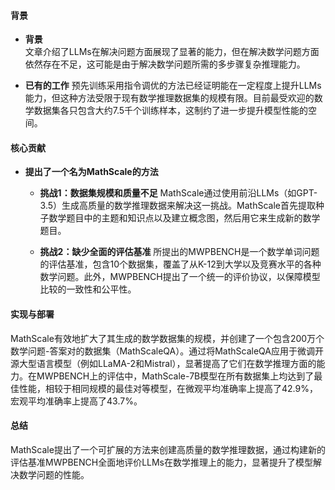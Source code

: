 #### 背景
- **背景**       
    文章介绍了LLMs在解决问题方面展现了显著的能力，但在解决数学问题方面依然存在不足，这可能是由于解决数学问题所需的多步骤复杂推理能力。

- **已有的工作**
    预先训练采用指令调优的方法已经证明能在一定程度上提升LLMs能力，但这种方法受限于现有数学推理数据集的规模有限。目前最受欢迎的数学数据集各只包含大约7.5千个训练样本，这制约了进一步提升模型性能的空间。

#### 核心贡献
- **提出了一个名为MathScale的方法**
    - **挑战1：数据集规模和质量不足**
        MathScale通过使用前沿LLMs（如GPT-3.5）生成高质量的数学推理数据来解决这一挑战。MathScale首先提取种子数学题目中的主题和知识点以及建立概念图，然后用它来生成新的数学题目。

    - **挑战2：缺少全面的评估基准**
        所提出的MWPBENCH是一个数学单词问题的评估基准，包含10个数据集，覆盖了从K-12到大学以及竞赛水平的各种数学问题。此外，MWPBENCH提出了一个统一的评价协议，以保障模型比较的一致性和公平性。

#### 实现与部署
MathScale有效地扩大了其生成的数学数据集的规模，并创建了一个包含200万个数学问题-答案对的数据集（MathScaleQA）。通过将MathScaleQA应用于微调开源大型语言模型（例如LLaMA-2和Mistral），显著提高了它们在数学推理方面的能力。在MWPBENCH上的评估中，MathScale-7B模型在所有数据集上均达到了最佳性能，相较于相同规模的最佳对等模型，在微观平均准确率上提高了42.9%，宏观平均准确率上提高了43.7%。

#### 总结
MathScale提出了一个可扩展的方法来创建高质量的数学推理数据，通过构建新的评估基准MWPBENCH全面地评价LLMs在数学推理上的能力，显著提升了模型解决数学问题的性能。